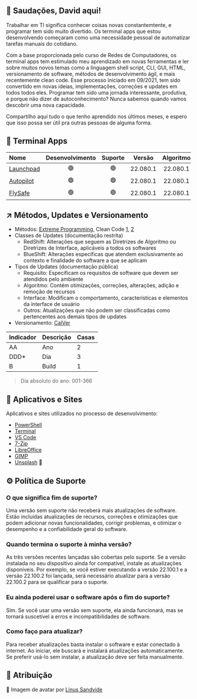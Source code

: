 ## :vulcan_salute: Saudações, David aqui!
Trabalhar em TI significa conhecer coisas novas constantemtente, e programar tem sido muito divertido. Os terminal apps que estou desenvolvendo começaram como uma necessidade pessoal de automatizar tarefas manuais do cotidiano.

Com a base proporcionada pelo curso de Redes de Computadores, os terminal apps tem estimulado meu aprendizado em novas ferramentas e ler sobre muitos novos temas como a linguagem shell script, CLI, GUI, HTML, versionamento de software, métodos de desenvolvimento ágil, e mais recentemente clean code. Esse processo iniciado em 09/2021, tem sido convertido em novas ideias, implementações, correções e updates em todos todos eles. Programar tem sido uma jornada interessante, produtiva, e porque não dizer de autoconhecimento? Nunca sabemos quando vamos descobrir uma nova capacidade.

Compartilho aqui tudo o que tenho aprendido nos últimos meses, e espero que isso possa ser útil pra outras pessoas de alguma forma. 

## :gem: Terminal Apps
|Nome|Desenvolvimento|Suporte|Versão|Algoritmo|Interface|Idioma|
|:---|:---:|:---:|:---:|:---:|:---:|:---:|
|[Launchpad](https://github.com/2uj1m28ohz/launchpad)|:green_circle:|:green_circle:|22.080.1|22.080.1|22.070.1|PT-BR|
|[Autopilot](https://github.com/2uj1m28ohz/autopilot)|:green_circle:|:green_circle:|22.080.1|22.080.1|22.070.1|PT-BR|
|[FlySafe](https://github.com/2uj1m28ohz/flysafe)|:green_circle:|:green_circle:|22.080.1|22.080.1|22.070.1|PT-BR|

## :arrow_upper_right: Métodos, Updates e Versionamento
- Métodos: [Extreme Programming](https://www.devmedia.com.br/extreme-programming-conceitos-e-praticas/1498), Clean Code [1](https://blog.betrybe.com/tecnologia/clean-code), [2](https://www.alura.com.br/artigos/o-que-e-clean-code)
- Classes de Updates (documentação restrita)
  - RedShift: Alterações que seguem as Diretrizes de Algoritmo ou Diretrizes de Interface, aplicáveis a todos os softwares
  - BlueShift: Alterações específicas que atendem exclusivamente ao contexto e finalidade do software a que se aplicam
- Tipos de Updates (documentação pública)
  - Requisito: Especificam os requisitos de software que devem ser atendidos pelo ambiente
  - Algoritmo: Contém otimizações, correções, alterações, adição e remoção de recursos
  - Interface: Modificam o comportamento, características e elementos da interface de usuário
  - Outros: Atualizações que não podem ser classificadas como pertencentes aos demais tipos de updates
- Versionamento: [CalVer](https://calver.org)

|Indicador|Descrição|Casas|
|:---|:---|:---|
|AA|Ano|2|
|DDD*|Dia|3|
|B|Build|1|

> Dia absoluto do ano: 001-366

## :rocket: Aplicativos e Sites
Aplicativos e sites utilizados no processo de desenvolvimento:
- [PowerShell](https://github.com/powershell/powershell)
- [Terminal](https://github.com/microsoft/terminal)
- [VS Code](https://github.com/microsoft/vscode)
- [7-Zip](https://7-zip.org)
- [LibreOffice](https://libreoffice.org)
- [GIMP](https://gimp.org)
- [Unsplash](https://unsplash.com) :clap:

## :gear: Política de Suporte
### O que significa fim de suporte?

Uma versão sem suporte não receberá mais atualizações de software. Estão incluídas atualizações de recursos, correções e otimizações que podem adicionar novas funcionalidades, corrigir problemas, e otimizar o desempenho e a confiabilidade geral do software.

### Quando termina o suporte à minha versão?

As três versões recentes lançadas são cobertas pelo suporte. Se a versão instalada no seu dispositivo ainda for compatível, instale as atualizações disponíveis. Por exemplo, se você estiver executando a
versão 22.100.1 e a versão 22.100.2 foi lançada, será necessário atualizar para a versão 22.100.2 para se qualificar para o suporte.

### Eu ainda poderei usar o software após o fim do suporte?

Sim. Se você usar uma versão sem suporte, ela ainda funcionará, mas se tornará suscetível a erros e incompatibilidades de software.

### Como faço para atualizar?

Para receber atualizações basta instalar o software e estar conectado à internet. Ao iniciar, ele buscará e instalará atualizações automaticamente. Se preferir usá-lo sem instalar, a atualização deve ser feita manualmente.

## :clap: Atribuição
:sunrise_over_mountains: Imagem de avatar por [Linus Sandvide](https://unsplash.com/photos/bhSNKT5aaMc)
